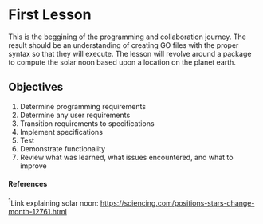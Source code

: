 # First Lesson
This is the beggining of the programming and collaboration journey. The result should be an understanding of
creating GO files with the proper syntax so that they will execute. The lesson will revolve around a package
to compute the solar noon based upon a location on the planet earth.

## Objectives
1. Determine programming requirements
1. Determine any user requirements
1. Transition requirements to specifications
1. Implement specifications
1. Test
1. Demonstrate functionality
1. Review what was learned, what issues encountered, and what to improve

#### References
<sup>1</sup>Link explaining solar noon: https://sciencing.com/positions-stars-change-month-12761.html
